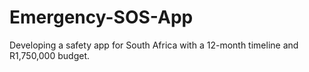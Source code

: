 # Emergency-SOS-App
Developing a safety app for South Africa with a 12-month timeline and R1,750,000 budget.
